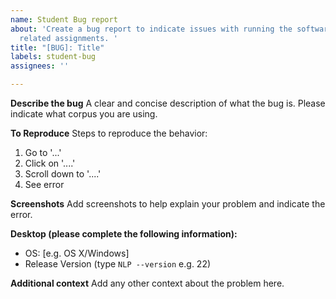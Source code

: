 ```yaml
---
name: Student Bug report
about: 'Create a bug report to indicate issues with running the software for in class
  related assignments. '
title: "[BUG]: Title"
labels: student-bug
assignees: ''

---
```


**Describe the bug**
A clear and concise description of what the bug is. Please indicate what corpus you are using.

**To Reproduce**
Steps to reproduce the behavior:
1. Go to '...'
2. Click on '....'
3. Scroll down to '....'
4. See error

**Screenshots**
Add screenshots to help explain your problem and indicate the error.

**Desktop (please complete the following information):**
 - OS: [e.g. OS X/Windows]
 - Release Version (type `NLP --version` e.g. 22) 

**Additional context**
Add any other context about the problem here.
